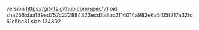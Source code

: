 version https://git-lfs.github.com/spec/v1
oid sha256:daa139ed757c272884323ecd3a8bc2f14014a982e6a5f05f217a32fd61c5bc31
size 134802
